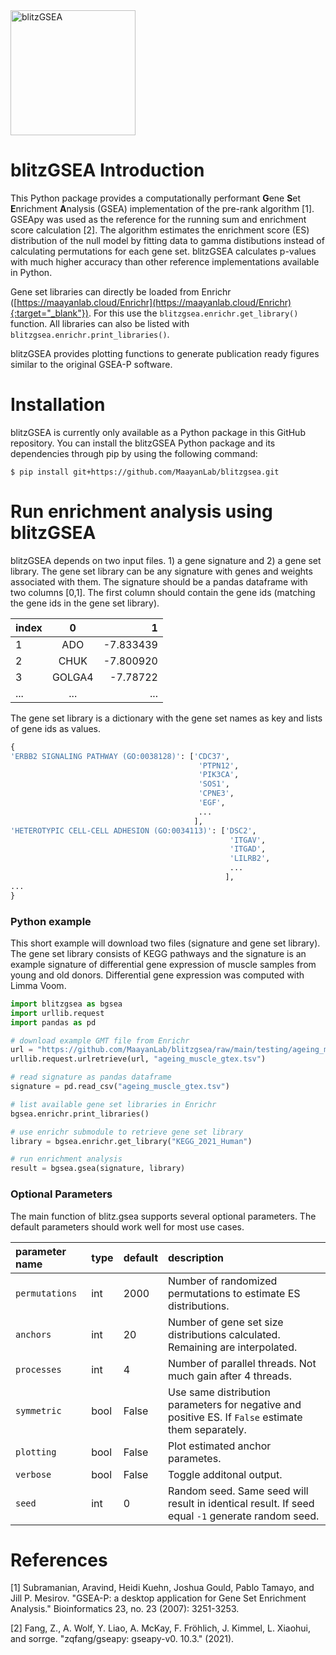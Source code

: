 <img title="a title" alt="blitzGSEA" src="https://github.com/MaayanLab/blitzgsea/blob/main/icon/bgsea_small.png" width=200>

# blitzGSEA Introduction

This Python package provides a computationally performant <b>G</b>ene <b>S</b>et <b>E</b>nrichment <b>A</b>nalysis (GSEA) implementation of the pre-rank algorithm [1]. GSEApy was used as the reference for the running sum and enrichment score calculation [2]. The algorithm estimates the enrichment score (ES) distribution of the null model by fitting data to gamma distibutions instead of calculating permutations for each gene set. blitzGSEA calculates p-values with much higher accuracy than other reference implementations available in Python.

Gene set libraries can directly be loaded from Enrichr ([https://maayanlab.cloud/Enrichr](https://maayanlab.cloud/Enrichr){:target="_blank"}). For this use the `blitzgsea.enrichr.get_library()` function. All libraries can also be listed with `blitzgsea.enrichr.print_libraries()`.

blitzGSEA provides plotting functions to generate publication ready figures similar to the original GSEA-P software.

# Installation

blitzGSEA is currently only available as a Python package in this GitHub repository. You can install the blitzGSEA Python package and its dependencies through pip by using the following command:

```
$ pip install git+https://github.com/MaayanLab/blitzgsea.git
```

# Run enrichment analysis using blitzGSEA

blitzGSEA depends on two input files. 1) a gene signature and 2) a gene set library. The gene set library can be any signature with genes and weights associated with them. The signature should be a pandas dataframe with two columns [0,1]. The first column should contain the gene ids (matching the gene ids in the gene set library).

| index | 0	| 1 |
|:-----|:-------------:|------:|
| 1	| ADO	| -7.833439 |
| 2	| CHUK	| -7.800920 |
| 3	| GOLGA4	| -7.78722 |
| ... | ... | ... |

The gene set library is a dictionary with the gene set names as key and lists of gene ids as values.

```python
{
'ERBB2 SIGNALING PATHWAY (GO:0038128)': ['CDC37',
                                          'PTPN12',
                                          'PIK3CA',
                                          'SOS1',
                                          'CPNE3',
                                          'EGF',
                                          ...
                                         ],
'HETEROTYPIC CELL-CELL ADHESION (GO:0034113)': ['DSC2',
                                                 'ITGAV',
                                                 'ITGAD',
                                                 'LILRB2',
                                                 ...
                                                ],
...
}
```

### Python example

This short example will download two files (signature and gene set library). The gene set library consists of KEGG pathways and the signature is an example signature of differential gene expression of muscle samples from young and old donors. Differential gene expression was computed with Limma Voom.

```python
import blitzgsea as bgsea
import urllib.request
import pandas as pd

# download example GMT file from Enrichr
url = "https://github.com/MaayanLab/blitzgsea/raw/main/testing/ageing_muscle_gtex.tsv"
urllib.request.urlretrieve(url, "ageing_muscle_gtex.tsv")

# read signature as pandas dataframe
signature = pd.read_csv("ageing_muscle_gtex.tsv")

# list available gene set libraries in Enrichr
bgsea.enrichr.print_libraries()

# use enrichr submodule to retrieve gene set library
library = bgsea.enrichr.get_library("KEGG_2021_Human")

# run enrichment analysis
result = bgsea.gsea(signature, library)
```

### Optional Parameters

The main function of blitz.gsea supports several optional parameters. The default parameters should work well for most use cases. 

| parameter name | type | default	| description |
|:-----|:---------|:-------------|:------|
| `permutations`	| int | 2000	| Number of randomized permutations to estimate ES distributions. |
| `anchors`	| int | 20 | Number of gene set size distributions calculated. Remaining are interpolated. |
| `processes`	| int | 4	| Number of parallel threads. Not much gain after 4 threads. |
| `symmetric` | bool | False | Use same distribution parameters for negative and positive ES. If `False` estimate them separately. |
| `plotting`| bool | False | Plot estimated anchor parametes. |
| `verbose` | bool | False | Toggle additonal output. |
| `seed` | int | 0 | Random seed. Same seed will result in identical result. If seed equal `-1` generate random seed. |



# References

[1] Subramanian, Aravind, Heidi Kuehn, Joshua Gould, Pablo Tamayo, and Jill P. Mesirov. "GSEA-P: a desktop application for Gene Set Enrichment Analysis." Bioinformatics 23, no. 23 (2007): 3251-3253.

[2] Fang, Z., A. Wolf, Y. Liao, A. McKay, F. Fröhlich, J. Kimmel, L. Xiaohui, and sorrge. "zqfang/gseapy: gseapy-v0. 10.3." (2021).
